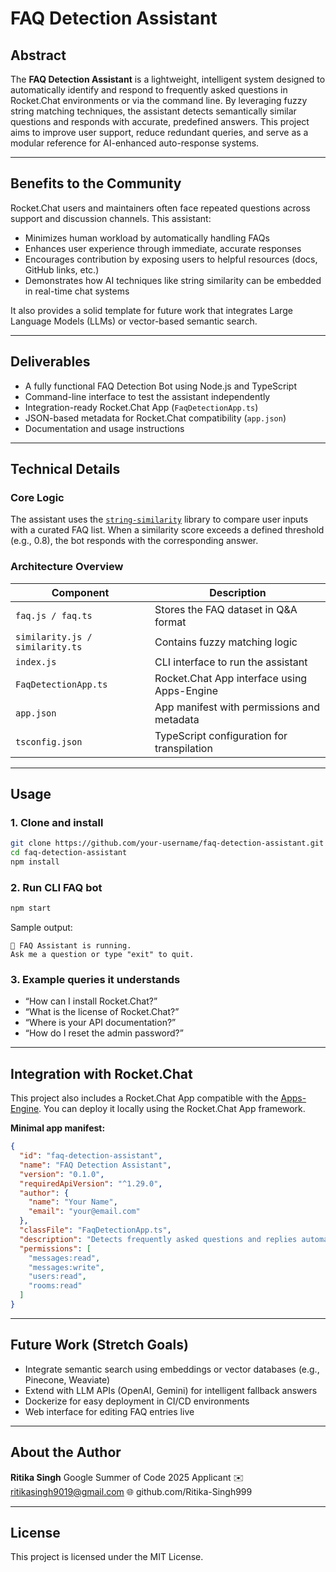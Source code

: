 # FAQ Detection Assistant

## Abstract

The **FAQ Detection Assistant** is a lightweight, intelligent system designed to automatically identify and respond to frequently asked questions in Rocket.Chat environments or via the command line. By leveraging fuzzy string matching techniques, the assistant detects semantically similar questions and responds with accurate, predefined answers. This project aims to improve user support, reduce redundant queries, and serve as a modular reference for AI-enhanced auto-response systems.

---

## Benefits to the Community

Rocket.Chat users and maintainers often face repeated questions across support and discussion channels. This assistant:

- Minimizes human workload by automatically handling FAQs
- Enhances user experience through immediate, accurate responses
- Encourages contribution by exposing users to helpful resources (docs, GitHub links, etc.)
- Demonstrates how AI techniques like string similarity can be embedded in real-time chat systems

It also provides a solid template for future work that integrates Large Language Models (LLMs) or vector-based semantic search.

---

## Deliverables

- A fully functional FAQ Detection Bot using Node.js and TypeScript
- Command-line interface to test the assistant independently
- Integration-ready Rocket.Chat App (`FaqDetectionApp.ts`)
- JSON-based metadata for Rocket.Chat compatibility (`app.json`)
- Documentation and usage instructions

---

## Technical Details

### Core Logic

The assistant uses the [`string-similarity`](https://www.npmjs.com/package/string-similarity) library to compare user inputs with a curated FAQ list. When a similarity score exceeds a defined threshold (e.g., 0.8), the bot responds with the corresponding answer.

### Architecture Overview

| Component | Description |
|----------|-------------|
| `faq.js / faq.ts` | Stores the FAQ dataset in Q&A format |
| `similarity.js / similarity.ts` | Contains fuzzy matching logic |
| `index.js` | CLI interface to run the assistant |
| `FaqDetectionApp.ts` | Rocket.Chat App interface using Apps-Engine |
| `app.json` | App manifest with permissions and metadata |
| `tsconfig.json` | TypeScript configuration for transpilation |

---

## Usage

### 1. Clone and install

```bash
git clone https://github.com/your-username/faq-detection-assistant.git
cd faq-detection-assistant
npm install
````

### 2. Run CLI FAQ bot

```bash
npm start
```

Sample output:

```
🤖 FAQ Assistant is running.
Ask me a question or type "exit" to quit.
```

### 3. Example queries it understands

* “How can I install Rocket.Chat?”
* “What is the license of Rocket.Chat?”
* “Where is your API documentation?”
* “How do I reset the admin password?”

---

## Integration with Rocket.Chat

This project also includes a Rocket.Chat App compatible with the [Apps-Engine](https://developer.rocket.chat/apps-engine/). You can deploy it locally using the Rocket.Chat App framework.

**Minimal app manifest:**

```json
{
  "id": "faq-detection-assistant",
  "name": "FAQ Detection Assistant",
  "version": "0.1.0",
  "requiredApiVersion": "^1.29.0",
  "author": {
    "name": "Your Name",
    "email": "your@email.com"
  },
  "classFile": "FaqDetectionApp.ts",
  "description": "Detects frequently asked questions and replies automatically.",
  "permissions": [
    "messages:read",
    "messages:write",
    "users:read",
    "rooms:read"
  ]
}
```

---

## Future Work (Stretch Goals)

* Integrate semantic search using embeddings or vector databases (e.g., Pinecone, Weaviate)
* Extend with LLM APIs (OpenAI, Gemini) for intelligent fallback answers
* Dockerize for easy deployment in CI/CD environments
* Web interface for editing FAQ entries live

---

## About the Author

**Ritika Singh**
Google Summer of Code 2025 Applicant
✉️ ritikasingh9019@gmail.com
🌐 github.com/Ritika-Singh999

---

## License

This project is licensed under the MIT License.
